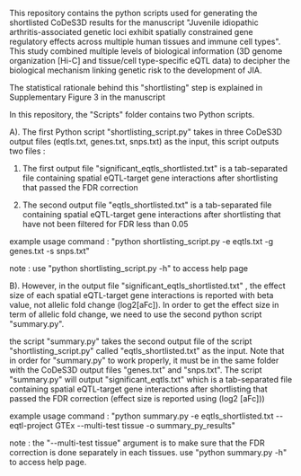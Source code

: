 This repository contains the python scripts used for generating the shortlisted CoDeS3D results for the manuscript "Juvenile idiopathic arthritis-associated genetic loci exhibit spatially constrained gene regulatory effects across multiple human tissues and immune cell types". This study combined multiple levels of biological information (3D genome organization [Hi-C] and tissue/cell type-specific eQTL data) to decipher the biological mechanism linking genetic risk to the development of JIA.

The statistical rationale behind this "shortlisting" step is explained in Supplementary Figure 3 in the manuscript

In this repository, the "Scripts" folder contains two Python scripts.

A). The first Python script "shortlisting_script.py" takes in three CoDeS3D output files (eqtls.txt, genes.txt, snps.txt) as the input, this script outputs two files :

1. The first output file "significant_eqtls_shortlisted.txt" is a tab-separated file containing spatial eQTL-target gene interactions after shortlisting that passed the FDR correction

2. The second output file "eqtls_shortlisted.txt" is a tab-separated file containing spatial eQTL-target gene interactions after shortlisting that have not been filtered for FDR less than 0.05 

example usage command : "python shortlisting_script.py -e eqtls.txt -g genes.txt -s snps.txt"


note :  use "python shortlisting_script.py -h" to access help page











B). However, in the output file "significant_eqtls_shortlisted.txt" , the effect size of each spatial eQTL-target gene interactions is reported with beta value, not allelic fold change (log2[aFc]). In order to get the effect size in term of allelic fold change, we need to use the second python script "summary.py".

the script "summary.py" takes the second output file of the script "shortlisting_script.py" called "eqtls_shortlisted.txt" as the input. Note that in order for "summary.py" to work properly, it must be in the same folder with the CoDeS3D output files "genes.txt" and "snps.txt". The script "summary.py" will output "significant_eqtls.txt" which is a tab-separated file containing spatial eQTL-target gene interactions after shortlisting that passed the FDR correction (effect size is reported using (log2 [aFc]))

example usage command : "python summary.py -e eqtls_shortlisted.txt --eqtl-project GTEx --multi-test tissue -o summary_py_results"


note : the "--multi-test tissue" argument is to make sure that the FDR correction is done separately in each tissues. use "python summary.py -h" to access help page.
